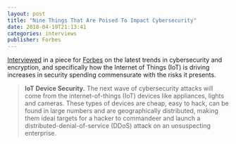 ```yaml
---
layout: post
title: "Nine Things That Are Poised To Impact Cybersecurity"
date: 2018-04-19T21:13:41
categories: interviews
publisher: Forbes
---
```


[Interviewed][ln1] in a piece for [Forbes][ln2] on the latest trends in cybersecurity and encryption, and specifically how the Internet of Things (IoT) is driving increases in security spending commensurate with the risks it presents.

> **IoT Device Security.** The next wave of cybersecurity attacks will come from the internet-of-things (IoT) devices like appliances, lights and cameras. These types of devices are cheap, easy to hack, can be found in large numbers and are geographically distributed, making them ideal targets for a hacker to commandeer and launch a distributed-denial-of-service (DDoS) attack on an unsuspecting enterprise.

[ln1]: https://www.forbes.com/sites/forbestechcouncil/2018/04/19/nine-things-that-are-poised-to-impact-cybersecurity/ "Nine Things That Are Poised To Impact Cybersecurity"
[ln2]: https://www.forbes.com/technology "Forbes Technology"

